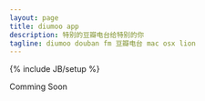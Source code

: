 ```yaml
---
layout: page
title: diumoo app
description: 特别的豆瓣电台给特别的你
tagline: diumoo douban fm 豆瓣电台 mac osx lion 
---
```

{% include JB/setup %}

Comming Soon
